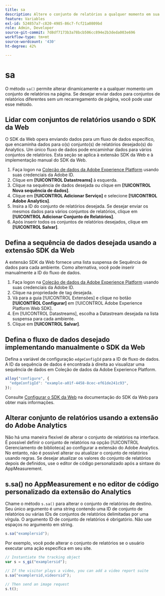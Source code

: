 ```yaml
---
title: sa
description: Altere o conjunto de relatórios a qualquer momento em sua implementação.
feature: Variables
exl-id: 524857a7-c820-4985-86c7-fcf21a0809bd
role: Admin, Developer
source-git-commit: 7d8df7173b3a78bcb506cc894e2b3deda003e696
workflow-type: tm+mt
source-wordcount: '430'
ht-degree: 42%

---
```


# sa

O método `sa()` permite alterar dinamicamente e a qualquer momento um conjunto de relatórios na página. Se desejar enviar dados para conjuntos de relatórios diferentes sem um recarregamento de página, você pode usar esse método.

## Lidar com conjuntos de relatórios usando o SDK da Web

O SDK da Web opera enviando dados para um fluxo de dados específico, que encaminha dados para o(s) conjunto(s) de relatórios desejado(s) do Analytics. Um único fluxo de dados pode encaminhar dados para vários conjuntos de relatórios. Esta seção se aplica à extensão SDK da Web e à implementação manual do SDK da Web.

1. Faça logon na [Coleção de dados da Adobe Experience Platform](https://experience.adobe.com/data-collection) usando suas credenciais da Adobe ID.
1. Clique em **[!UICONTROL Datastreams]** à esquerda.
1. Clique na sequência de dados desejada ou clique em **[!UICONTROL Nova sequência de dados]**.
1. Clique em **[!UICONTROL Adicionar Serviço]** e selecione **[!UICONTROL Adobe Analytics]**.
1. Insira a ID do conjunto de relatórios desejada. Se desejar enviar os mesmos dados para vários conjuntos de relatórios, clique em **[!UICONTROL Adicionar Conjunto de Relatórios]**.
1. Após inserir todos os conjuntos de relatórios desejados, clique em **[!UICONTROL Salvar]**.

## Defina a sequência de dados desejada usando a extensão SDK da Web

A extensão SDK da Web fornece uma lista suspensa de Sequência de dados para cada ambiente. Como alternativa, você pode inserir manualmente a ID do fluxo de dados.

1. Faça logon na [Coleção de dados da Adobe Experience Platform](https://experience.adobe.com/data-collection) usando suas credenciais da Adobe ID.
1. Clique na propriedade de tag desejada.
1. Vá para a guia [!UICONTROL Extensões] e clique no botão **[!UICONTROL Configurar]** em [!UICONTROL Adobe Experience Platform Web SDK].
1. Em [!UICONTROL Datastreams], escolha a Datastream desejada na lista suspensa para cada ambiente.
1. Clique em **[!UICONTROL Salvar]**.

## Defina o fluxo de dados desejado implementando manualmente o SDK da Web

Defina a variável de configuração `edgeConfigId` para a ID de fluxo de dados. A ID da sequência de dados é encontrada à direita ao visualizar uma sequência de dados em Coleção de dados da Adobe Experience Platform.

```js
alloy("configure", {
  "edgeConfigId": "example-a01f-4458-8cec-ef61de241c93",
});
```

Consulte [Configurar o SDK da Web](https://experienceleague.adobe.com/docs/experience-platform/edge/fundamentals/configuring-the-sdk.html?lang=pt-BR) na documentação do SDK da Web para obter mais informações.

## Alterar conjunto de relatórios usando a extensão do Adobe Analytics

Não há uma maneira flexível de alterar o conjunto de relatórios na interface. É possível definir o conjunto de relatórios na opção [!UICONTROL Gerenciamento de biblioteca] ao configurar a extensão do Adobe Analytics. No entanto, não é possível alterar ou atualizar o conjunto de relatórios usando regras. Se desejar atualizar os valores do conjunto de relatórios depois de definidos, use o editor de código personalizado após a sintaxe do AppMeasurement.

## s.sa() no AppMeasurement e no editor de código personalizado da extensão do Analytics

Chame o método `s.sa()` para alterar o conjunto de relatórios de destino. Seu único argumento é uma string contendo uma ID de conjunto de relatórios ou várias IDs de conjuntos de relatórios delimitadas por uma vírgula. O argumento ID de conjunto de relatórios é obrigatório. Não use espaços no argumento em string.

```js
s.sa("examplersid");
```

Por exemplo, você pode alterar o conjunto de relatórios se o usuário executar uma ação específica em seu site.

```js
// Instantiate the tracking object
var s = s_gi("examplersid");

// If the visitor plays a video, you can add a video report suite
s.sa("examplersid,videorsid");

// Then send an image request
s.t();
```
